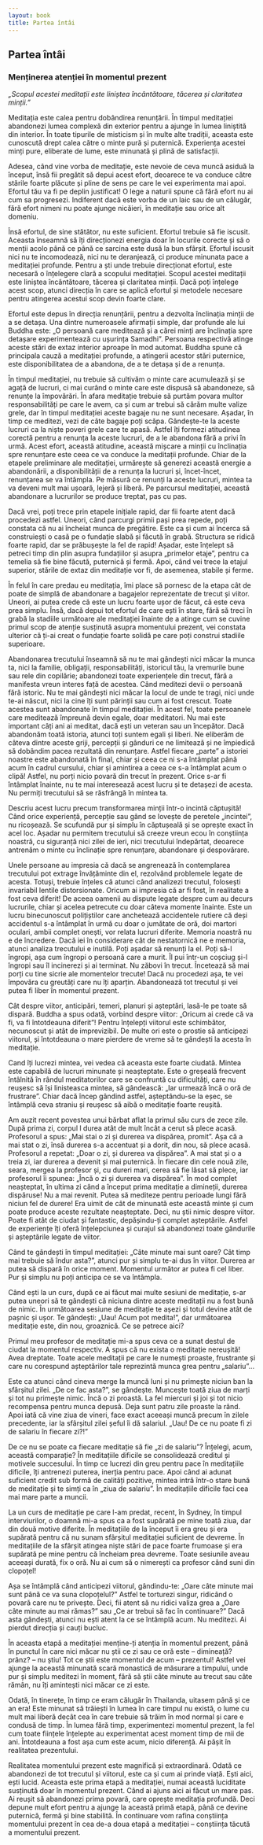 ```yaml
---
layout: book
title: Partea întâi
---
```


## Partea întâi
### Menținerea atenției în momentul prezent

*„Scopul acestei meditații este liniștea încântătoare, tăcerea și claritatea minții.”*

Meditația este calea pentru dobândirea renunțării. În timpul meditației abandonezi lumea complexă din exterior pentru a ajunge în lumea liniștită din interior. În toate tipurile de misticism și în multe alte tradiții, aceasta este cunoscută drept calea către o minte pură și puternică. Experiența acestei minți pure, eliberate de lume, este minunată și plină de satisfacții.

Adesea, când vine vorba de meditație, este nevoie de ceva muncă asiduă la început, însă fii pregătit să depui acest efort, deoarece te va conduce către stările foarte plăcute și pline de sens pe care le vei experimenta mai apoi. Efortul tău va fi pe deplin justificat! O lege a naturii spune că fără efort nu ai cum sa progresezi. Indiferent dacă este vorba de un laic sau de un călugăr, fără efort nimeni nu poate ajunge nicăieri, în meditație sau orice alt domeniu.

Însă efortul, de sine stătător, nu este suficient. Efortul trebuie să fie iscusit. Aceasta înseamnă să îți direcționezi energia doar în locurile corecte și să o menții acolo până ce până ce sarcina este dusă la bun sfârșit. Efortul iscusit nici nu te incomodează, nici nu te deranjează, ci produce minunata pace a meditației profunde. Pentru a ști unde trebuie direcționat efortul, este necesară o înțelegere clară a scopului meditației. Scopul acestei meditații este liniștea încântătoare, tăcerea și claritatea minții. Dacă poți înțelege acest scop, atunci direcția în care se aplică efortul și metodele necesare pentru atingerea acestui scop devin foarte clare.

Efortul este depus în direcția renunțării, pentru a dezvolta înclinația minții de a se detașa. Una dintre numeroasele afirmații simple, dar profunde ale lui Buddha este: „O persoană care meditează și a cărei minți are înclinația spre detașare experimentează cu ușurința Samadhi”. Persoana respectivă atinge aceste stări de extaz interior aproape în mod automat. Buddha spune că principala cauză a meditației profunde, a atingerii acestor stări puternice, este disponibilitatea de a abandona, de a te detașa și de a renunța.

În timpul meditației, nu trebuie să cultivăm o minte care acumulează și se agață de lucruri, ci mai curând o minte care este dispusă să abandoneze, să renunțe la împovărări. În afara meditație trebuie să purtăm povara multor responsabilități pe care le avem, ca și cum ar trebui să cărăm multe valize grele, dar în timpul meditației aceste bagaje nu ne sunt necesare. Așadar, în timp ce meditezi, vezi de câte bagaje poți scăpa. Gândește-te la aceste lucruri ca la niște poveri grele care te apasă. Astfel îți formezi atitudinea corectă pentru a renunța la aceste lucruri, de a le abandona fără a privi în urmă. Acest efort, această atitudine, această mișcare a minții cu înclinația spre renunțare este ceea ce va conduce la meditații profunde. Chiar de la etapele preliminare ale meditației, urmărește să generezi această energie a abandonării, a disponibilității de a renunța la lucruri și, încet-încet, renunțarea se va întâmpla. Pe măsură ce renunți la aceste lucruri, mintea ta va deveni mult mai ușoară, lejeră și liberă. Pe parcursul meditației, această abandonare a lucrurilor se produce treptat, pas cu pas.

Dacă vrei, poți trece prin etapele inițiale rapid, dar fii foarte atent dacă procedezi astfel. Uneori, când parcurgi primii pași prea repede, poți constata că nu ai încheiat munca de pregătire. Este ca și cum ai încerca să construiești o casă pe o fundație slabă și făcută în grabă. Structura se ridică foarte rapid, dar se prăbușește la fel de rapid! Așadar, este înțelept să petreci timp din plin asupra fundațiilor și asupra „primelor etaje”, pentru ca temelia să fie bine făcută, puternică și fermă. Apoi, când vei trece la etajul superior, stările de extaz din meditație vor fi, de asemenea, stabile și ferme.

În felul în care predau eu meditația, îmi place să pornesc de la etapa cât de poate de simplă de abandonare a bagajelor reprezentate de trecut și viitor. Uneori, ai putea crede că este un lucru foarte ușor de făcut, că este ceva prea simplu. Însă, dacă depui tot efortul de care ești în stare, fără să treci în grabă la stadiile următoare ale meditației înainte de a atinge cum se cuvine primul scop de atenție susținută asupra momentului prezent, vei constata ulterior că ți-ai creat o fundație foarte solidă pe care poți construi stadiile superioare.

Abandonarea trecutului înseamnă să nu te mai gândești nici măcar la munca ta, nici la familie, obligații, responsabilități, istoricul tău, la vremurile bune sau rele din copilărie; abandonezi toate experiențele din trecut, fără a manifesta vreun interes față de acestea. Când meditezi devii o persoană fără istoric. Nu te mai gândești nici măcar la locul de unde te tragi, nici unde te-ai născut, nici la cine îți sunt părinții sau cum ai fost crescut. Toate acestea sunt abandonate în timpul meditației. În acest fel, toate persoanele care meditează împreună devin egale, doar meditatori. Nu mai este important câți ani ai meditat, dacă ești un veteran sau un începător. Dacă abandonăm toată istoria, atunci toți suntem egali și liberi. Ne eliberăm de câteva dintre aceste griji, percepții și gânduri ce ne limitează și ne împiedică să dobândim pacea rezultată din renunțare. Astfel fiecare „parte” a istoriei noastre este abandonată în final, chiar și ceea ce ni s-a întâmplat până acum în cadrul cursului, chiar și amintirea a ceea ce s-a întâmplat acum o clipă! Astfel, nu porți nicio povară din trecut în prezent. Orice s-ar fi întâmplat înainte, nu te mai interesează acest lucru și te detașezi de acesta. Nu permiți trecutului să se răsfrângă în mintea ta.

Descriu acest lucru precum transformarea minții într-o incintă căptușită! Când orice experiență, percepție sau gând se lovește de peretele „incintei”, nu ricoșează. Se scufundă pur și simplu în căptușeală și se oprește exact în acel loc. Așadar nu permitem trecutului să creeze vreun ecou în conștiința noastră, cu siguranță nici zilei de ieri, nici trecutului îndepărtat, deoarece antrenăm o minte cu înclinație spre renunțare, abandonare și despovărare.

Unele persoane au impresia că dacă se angrenează în contemplarea trecutului pot extrage învățăminte din el, rezolvând problemele legate de acesta. Totuși, trebuie înțeles că atunci când analizezi trecutul, folosești invariabil lentile distorsionate. Oricum ai impresia că ar fi fost, în realitate a fost ceva diferit! De aceea oamenii au dispute legate despre cum au decurs lucrurile, chiar și acelea petrecute cu doar câteva momente înainte. Este un lucru binecunoscut polițiștilor care anchetează accidentele rutiere că deși accidentul s-a întâmplat în urmă cu doar o jumătate de oră, doi martori oculari, ambii complet onești, vor relata lucruri diferite. Memoria noastră nu e de încredere. Dacă iei în considerare cât de nestatornică ne e memoria, atunci analiza trecutului e inutilă. Poți așadar să renunți la el. Poți să-l îngropi, așa cum îngropi o persoană care a murit. Îl pui într-un coșciug și-l îngropi sau îl incinerezi și ai terminat. Nu zăbovi în trecut. Încetează să mai porți cu tine sicrie ale momentelor trecute! Dacă nu procedezi așa, te vei împovăra cu greutăți care nu îți aparțin. Abandonează tot trecutul și vei putea fi liber în momentul prezent.

Cât despre viitor, anticipări, temeri, planuri și așteptări, lasă-le pe toate să dispară. Buddha a spus odată, vorbind despre viitor: „Oricum ai crede că va fi, va fi întotdeauna diferit”! Pentru înțelepți viitorul este schimbător, necunoscut și atât de imprevizibil. De multe ori este o prostie să anticipezi viitorul, și întotdeauna o mare pierdere de vreme să te gândești la acesta în meditație.

Cand îți lucrezi mintea, vei vedea că aceasta este foarte ciudată. Mintea este capabilă de lucruri minunate și neașteptate. Este o greșeală frecvent întâlnită în rândul meditatorilor care se confruntă cu dificultăți, care nu reușesc să își linisteasca mintea, să gândească: „Iar urmează încă o oră de frustrare”. Chiar dacă încep gândind astfel, așteptându-se la eșec, se întâmplă ceva straniu și reușesc să aibă o meditație foarte reușită.

Am auzit recent povestea unui bărbat aflat la primul său curs de zece zile. După prima zi, corpul l durea atât de mult încât a cerut să plece acasă. Profesorul a spus: „Mai stai o zi și durerea va dispărea, promit”. Așa că a mai stat o zi, însă durerea s-a accentuat și a dorit, din nou, să plece acasă. Profesorul a repetat: „Doar o zi, și durerea va dispărea”. A mai stat și o a treia zi, iar durerea a devenit și mai puternică. În fiecare din cele nouă zile, seara, mergea la profesor și, cu dureri mari, cerea să fie lăsat să plece, iar profesorul îi spunea: „Încă o zi și durerea va dispărea”. În mod complet neașteptat, în ultima zi când a început prima meditație a dimineții, durerea dispăruse! Nu a mai revenit. Putea să mediteze pentru perioade lungi fără niciun fel de durere! Era uimit de cât de minunată este această minte și cum poate produce aceste rezultate neașteptate. Deci, nu știi nimic despre viitor. Poate fi atât de ciudat și fantastic, depășindu-ți complet așteptările. Astfel de experiențe îți oferă înțelepciunea și curajul să abandonezi toate gândurile și așteptările legate de viitor.

Când te gândești în timpul meditației: „Câte minute mai sunt oare? Cât timp mai trebuie să îndur asta?”, atunci pur și simplu te-ai dus în viitor. Durerea ar putea să dispară în orice moment. Momentul următor ar putea fi cel liber. Pur și simplu nu poți anticipa ce se va întâmpla.

Când ești la un curs, după ce ai făcut mai multe sesiuni de meditație, s-ar putea uneori să te gândești că niciuna dintre aceste meditații nu a fost bună de nimic. În următoarea sesiune de meditație te așezi și totul devine atât de pașnic și ușor. Te gândești: „Uau! Acum pot medita!”, dar următoarea meditație este, din nou, groaznică. Ce se petrece aici?

Primul meu profesor de meditație mi-a spus ceva ce a sunat destul de ciudat la momentul respectiv. A spus că nu exista o meditație nereușită! Avea dreptate. Toate acele meditații pe care le numești proaste, frustrante și care nu corespund așteptărilor tale reprezintă munca grea pentru „salariu”...

Este ca atunci când cineva merge la muncă luni și nu primește niciun ban la sfârșitul zilei. „De ce fac asta?”, se gândește. Muncește toată ziua de marți și tot nu primește nimic. Încă o zi proastă. La fel miercuri și joi și tot nicio recompensa pentru munca depusă. Deja sunt patru zile proaste la rând. Apoi iată că vine ziua de vineri, face exact aceeași muncă precum în zilele precedente, iar la sfârșitul zilei șeful îi dă salariul. „Uau! De ce nu poate fi zi de salariu în fiecare zi?!”

De ce nu se poate ca fiecare meditație să fie „zi de salariu”? Înțelegi, acum, această comparație? În meditațiile dificile se consolidează creditul și motivele succesului. În timp ce lucrezi din greu pentru pace în meditațiile dificile, îți antrenezi puterea, inerția pentru pace. Apoi când ai adunat suficient credit sub formă de calități pozitive, mintea intră într-o stare bună de meditație și te simți ca în „ziua de salariu”. În meditațiile dificile faci cea mai mare parte a muncii.

La un curs de meditație pe care l-am predat, recent, în Sydney, în timpul interviurilor, o doamnă mi-a spus ca a fost supărată pe mine toată ziua, dar din două motive diferite. În meditațiile de la început îi era greu și era supărată pentru că nu sunam sfârșitul meditației suficient de devreme. În meditațiile de la sfârșit atingea niște stări de pace foarte frumoase și era supărată pe mine pentru că încheiam prea devreme. Toate sesiunile aveau aceeași durată, fix o oră. Nu ai cum să o nimerești ca profesor când suni din clopoțel!

Așa se întâmplă când anticipezi viitorul, gândindu-te: „Oare câte minute mai sunt până ce va suna clopoțelul?” Astfel te torturezi singur, ridicând o povară care nu te privește. Deci, fii atent să nu ridici valiza grea a „Oare câte minute au mai rămas?” sau „Ce ar trebui să fac în continuare?” Dacă asta gândești, atunci nu ești atent la ce se întâmplă acum. Nu meditezi. Ai pierdut direcția și cauți bucluc.

În aceasta etapă a meditației menține-ți atenția în momentul prezent, până în punctul în care nici măcar nu știi ce zi sau ce oră este – dimineață? prânz? – nu știu! Tot ce știi este momentul de acum – prezentul! Astfel vei ajunge la această minunată scară monastică de măsurare a timpului, unde pur și simplu meditezi în moment, fără să știi câte minute au trecut sau câte rămân, nu îți amintești nici măcar ce zi este.

Odată, în tinerețe, în timp ce eram călugăr în Thailanda, uitasem până și ce an era! Este minunat să trăiești în lumea în care timpul nu există, o lume cu mult mai liberă decât cea în care trebuie să trăim în mod normal și care e condusă de timp. În lumea fără timp, experimentezi momentul prezent, la fel cum toate ființele înțelepte au experimentat acest moment timp de mii de ani. Întotdeauna a fost așa cum este acum, nicio diferență. Ai pășit în realitatea prezentului.

Realitatea momentului prezent este magnifică și extraordinară. Odată ce abandonezi de tot trecutul și viitorul, este ca și cum ai prinde viață. Ești aici, ești lucid. Aceasta este prima etapă a meditației, numai această luciditate susținută doar în momentul prezent. Când ai ajuns aici ai făcut un mare pas. Ai reușit să abandonezi prima povară, care oprește meditația profundă. Deci depune mult efort pentru a ajunge la această primă etapă, până ce devine puternică, fermă și bine stabilită. În continuare vom rafina conștiința momentului prezent în cea de-a doua etapă a meditației – conștiința tăcută a momentului prezent.
